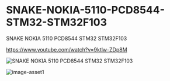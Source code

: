 # SNAKE-NOKIA-5110-PCD8544-STM32-STM32F103
SNAKE NOKIA 5110 PCD8544 STM32 STM32F103

https://www.youtube.com/watch?v=9ktlw-ZDp8M

![SNAKE NOKIA 5110 PCD8544 STM32 STM32F103](https://github.com/offpic/SNAKE-NOKIA-5110-PCD8544-STM32-STM32F103/assets/31142397/febffd2a-09e5-48bd-b8de-db5634ea0372)

![image-asset1](https://github.com/offpic/SNAKE-NOKIA-5110-PCD8544-STM32-STM32F103/assets/31142397/83425e38-ca91-48ee-a690-ba8010999bb2)
